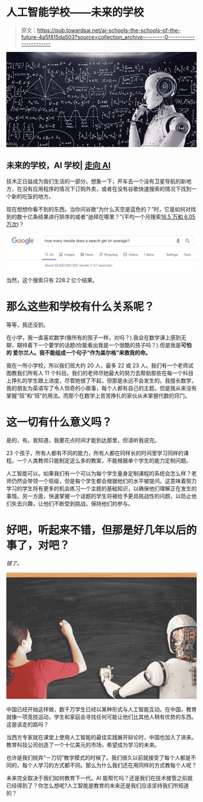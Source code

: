 # 人工智能学校——未来的学校

> 原文：<https://pub.towardsai.net/ai-schools-the-schools-of-the-future-4a5f815da503?source=collection_archive---------0----------------------->

![](img/f48ee10b42a1e652165c3a7bd5bc609a.png)

## 未来的学校，AI 学校| [走向 AI](https://towardsai.net)

技术正日益成为我们生活的一部分。想象一下，开车去一个没有卫星导航的新地方，在没有应用程序的情况下订购外卖，或者在没有谷歌快速搜索的情况下找到一个新的吃饭的地方。

现在想想你看不到的东西。当你问谷歌“为什么天空是蓝色的？”时，它是如何对找到的数十亿条结果进行排序的或者“迪拜在哪里？”(平均一个月搜索[16.5 万和 6.05 万次](https://keywordtool.io/blog/most-asked-questions/))？

![](img/872162ecc540ca5642e0bc148ee405d6.png)

当然，这个搜索只有 228.2 亿个结果。

# 那么这些和学校有什么关系呢？

等等，我还没到。

在小学，我一直喜欢数学(像所有的孩子一样，对吗？).我会在数学课上感到无聊，期待着下一个要学的话题(你能看出我是一个很酷的孩子吗？).但是我是**可怕的 爱尔兰人。我不能组成一个句子“作为盖尔格”来救我的命。**

我在一所小学校，所以我们班大约 20 人，最多 22 或 23 人。我们有一个老师试图教我们所有人 11 个科目。我们的老师尽她最大的努力去帮助那些在每一个科目上挣扎的学生跟上进度，尽管她很了不起，但那是永远不会发生的。我擅长数学，我的朋友为英语写了令人惊奇的小故事，每个人都有自己的主题。但是我从来没有掌握“班”和“班”的用法。而那个在数学上苦苦挣扎的家伙从未掌握代数的窍门。

# 这一切有什么意义吗？

是的，有。我知道，我要花点时间才能到达那里，但请听我说完。

23 个孩子，所有人都有不同的能力，所有人都在同样长的时间里学习同样的课程。一个人类教师只能制定这么多的教案，不能根据单个学生的能力定制问题。

人工智能可以。如果我们有一个可以为每个学生量身定制课程的系统会怎么样？老师仍然会带领一个班级，但是每个学生都会根据他们的水平被提问。这意味着努力学习的学生将有更多的机会练习一个主题的基础知识，以确保他们理解正在发生的事情。另一方面，快速掌握一个话题的学生将被给予更具挑战性的问题，以防止他们失去兴趣，让他们不断受到挑战，保持他们的参与。

# 好吧，听起来不错，但那是好几年以后的事了，对吧？

*错了。*

![](img/cda74ef4eafe062b3c45c05237972ab7.png)

中国已经开始这样做，数千万学生已经以某种形式与人工智能互动。在中国，教育就像一项竞技运动，学生和家庭会寻找任何可能让他们比其他人稍有优势的东西。这是该走的路吗？

当西方专家就在课堂上使用人工智能的最佳实践展开辩论时，中国也加入了进来。教育科技公司创造了一个十亿美元的市场，希望成为学习的未来。

也许是我们抛弃“一刀切”教学模式的时候了。我们很久以前就接受了每个人都是不同的，每个人学习的方式都不同。那么为什么我们还在用同样的方式教每个人呢？

未来完全取决于我们如何教育下一代。AI 能帮忙吗？还是我们在技术接管之前就已经得到了？你怎么想呢?人工智能是教育的未来还是我们应该坚持我们所知道的？